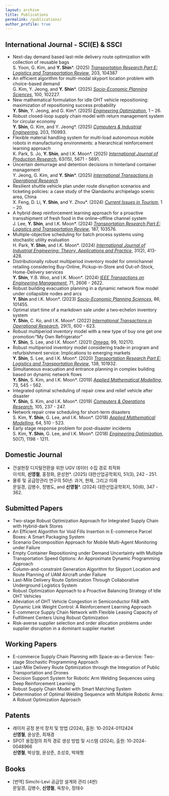 ```yaml
---
layout: archive
title: Publications
permalink: /publications/
author_profile: true
---
```


## International Journal - SCI(E) & SSCI
* Next-day demand based last-mile delivery route optimization with collection of reusable bags
<br>S. Yoon, G. Kim, and **Y. Shin***. (2025) [_Transportation Research Part E: Logistics and Transportation Review_](https://www.sciencedirect.com/journal/transportation-research-part-e-logistics-and-transportation-review), 203, 104387
* An efficient algorithm for multi-modal skyport location problem with choice-based demand
<br>G. Kim, Y. Jeong, and **Y. Shin***. (2025) [_Socio-Economic Planning Sciences_](https://www.sciencedirect.com/journal/socio-economic-planning-sciences), 100, 102227.
* New mathematical formulation for idle OHT vehicle repositioning: maximization of repositioning success probability
<br>**Y. Shin**, Y. Jeong, and G. Kim*. (2025) [_Engineering Optimization_](https://www.tandfonline.com/journals/geno20), 1 – 26.
* Robust closed-loop supply chain model with return management system for circular economy
<br>**Y. Shin**, G. Kim, and Y. Jeong*. (2025) [_Computers & Industrial Engineering_](https://www.sciencedirect.com/journal/computers-and-industrial-engineering), 203, 110993.
* Flexible material handling system for multi-load autonomous mobile robots in manufacturing environments: a hierarchical reinforcement learning approach
<br>K. Park, S. Jo, **Y. Shin**, and I.K. Moon*. (2025) [_International Journal of Production Research_](https://www.tandfonline.com/journals/tprs20), 63(15), 5671 - 5691.
* Uncertain demurrage and detention decisions in hinterland container management
<br>Y. Jeong, G. Kim, and **Y. Shin***. (2025) [_International Transactions in Operational Research_](https://onlinelibrary.wiley.com/journal/14753995)
* Resilient shuttle vehicle plan under route disruption scenarios and ticketing policies: a case study of the Qiandaohu archipelago scenic area, China
<br>X. Feng, D. Li, **Y. Shin**, and Y. Zhou*. (2024) [_Current Issues in Tourism_](https://www.tandfonline.com/journals/rcit20), 1 – 20.
* A hybrid deep reinforcement learning approach for a proactive transshipment of fresh food in the online–offline channel system
<br>J. Lee, **Y. Shin**, and I.K. Moon*. (2024) [_Transportation Research Part E: Logistics and Transportation Review_](https://www.sciencedirect.com/journal/transportation-research-part-e-logistics-and-transportation-review), 187, 103576.
* Multiple-objective scheduling for batch process systems using stochastic utility evaluation
<br>H. Park, **Y. Shin**, and I.K. Moon*. (2024) [_International Journal of Industrial Engineering: Theory, Applications and Practice_](https://journals.sfu.ca/ijietap/index.php/ijie/), 31(2), 413-428.
* Distributionally robust multiperiod inventory model for omnichannel retailing considering Buy-Online, Pickup-in-Store and Out-of-Stock, Home-Delivery services
<br>**Y. Shin**, Y.B. Woo, and I.K. Moon*. (2024) [_IEEE Transactions on Engineering Management_](https://ieeexplore.ieee.org/xpl/RecentIssue.jsp?punumber=17), 71, 2606 - 2622.
*  Robust building evacuation planning in a dynamic network flow model under collapsible nodes and arcs
<br> **Y. Shin** and I.K. Moon*. (2023) [_Socio-Economic Planning Sciences_](https://www.sciencedirect.com/journal/socio-economic-planning-sciences), 86, 101455.
* Optimal start time of a markdown sale under a two‐echelon inventory system
<br> **Y. Shin**, C. Ko, and I.K. Moon*. (2022) [_International Transactions in Operational Research_](https://onlinelibrary.wiley.com/journal/14753995), 29(1), 600 - 623.
* Robust multiperiod inventory model with a new type of buy one get one promotion:“My Own Refrigerator”
<br>**Y. Shin**, S. Lee, and I.K. Moon*. (2021) [_Omega_](https://www.sciencedirect.com/journal/omega), 99, 102170.
* Robust multiperiod inventory model considering trade-in program and refurbishment service: Implications to emerging markets
<br>**Y. Shin**, S. Lee, and I.K. Moon*. (2020) [_Transportation Research Part E: Logistics and Transportation Review_](https://www.sciencedirect.com/journal/transportation-research-part-e-logistics-and-transportation-review), 138, 101932.
* Simultaneous evacuation and entrance planning in complex building based on dynamic network flows
<br>**Y. Shin**, S. Kim, and I.K. Moon*. (2019) [_Applied Mathematical Modelling_](https://www.sciencedirect.com/journal/applied-mathematical-modelling), 73, 545 - 562.
* Integrated optimal scheduling of repair crew and relief vehicle after disaster
<br>**Y. Shin**, S. Kim, and I.K. Moon*. (2019) [_Computers & Operations Research_](https://www.sciencedirect.com/journal/computers-and-operations-research), 105, 237 - 247.
* Network repair crew scheduling for short-term disasters
<br>S. Kim, **Y. Shin**, G. Lee, and I.K. Moon*. (2018) [_Applied Mathematical Modelling_](https://www.sciencedirect.com/journal/applied-mathematical-modelling), 64, 510 - 523.
* Early stage response problem for post-disaster incidents
<br>S. Kim, **Y. Shin**, G. Lee, and I.K. Moon*. (2018) [_Engineering Optimization_](https://www.tandfonline.com/journals/geno20), 50(7), 1198 - 1211.

## Domestic Journal 
* 건설현장 디지털전환을 위한 UGV 데이터 수집 경로 최적화
<br>이석희, **신영철**, 홍정화, 문성현*. (2025) 대한산업공학회지, 51(3), 242 - 251.
* 물류 및 공급망관리 연구의 50년: 과거, 현재, 그리고 미래
<br>문일경, 김병수, 정병도, and **신영철***. (2024) 대한산업공학회지, 50(6), 347 - 362. 

## Submitted Papers
* Two-stage Robust Optimization Approach for Integrated Supply Chain with Hybrid-dark Stores
* An Efficient Algorithm for Void Fills Insertion in E-commerce Parcel Boxes: A Smart Packaging System
* Scenario Decomposition Approach for Mobile Multi-Agent Monitoring under Failure
* Empty Container Repositioning under Demand Uncertainty with Multiple Transportation Speed Options: An Approximate Dynamic Programming Approach
* Column-and-constraint Generation Algorithm for Skyport Location and Route Planning of UAM Aircraft under Failure
* Last-Mile Delivery Route Optimization Through Collaborative Underground Logistics System
* Robust Optimization Approach to a Proactive Balancing Strategy of Idle OHT Vehicles
* Alleviation of OHT Vehicle Congestion in Semiconductor FAB with Dynamic Link Weight Control: A Reinforcement Learning Approach
* E-commerce Supply Chain Network with Flexible Leasing Capacity of Fulfillment Centers Using Robust Optimization
* Risk-averse supplier selection and order allocation problems under supplier disruption in a dominant supplier market

## Working Papers
* E-commerce Supply Chain Planning with Space-as-a-Service: Two-stage Stochastic Programming Approach
* Last-Mile Delivery Route Optimization through the Integration of Public Transportation and Drones
* Decision Support System for Robotic Arm Welding Sequences using Deep Reinforcement Learning
* Robust Supply Chain Model with Smart Matching System
* Determination of Optimal Welding Sequence with Multiple Robotic Arms: A Robust Optimization Approach

## Patents
* 레이저 공정 분석 장치 및 방법 (2024), 출원: 10-2024-0112424 
<br> **신영철**, 윤상준, 최재경
* SPOT 용접점의 최적 경로 생성 방법 및 시스템 (2024), 출원: 10-2024-0048966
<br> **신영철**, 박상철, 윤상준, 조성호, 박재형

## Books
* [번역] Simchi-Levi 공급망 설계와 관리 (4판) 
<br> 문일경, 김병수, **신영철**, 옥창수, 정태수
